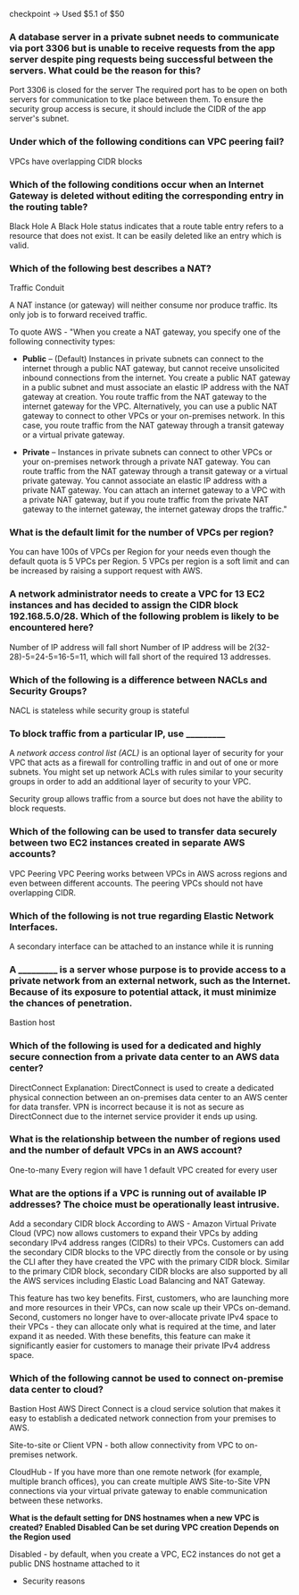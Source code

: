 
checkpoint -> Used $5.1 of $50
### A database server in a private subnet needs to communicate via port 3306 but is unable to receive requests from the app server despite ping requests being successful between the servers. What could be the reason for this?
Port 3306 is closed for the server
The required port has to be open on both servers for communication to tke place between them. To ensure the security group access is secure, it should include the CIDR of the app server's subnet.


### Under which of the following conditions can VPC peering fail?
VPCs have overlapping CIDR blocks


### Which of the following conditions occur when an Internet Gateway is deleted without editing the corresponding entry in the routing table?
Black Hole
A Black Hole status indicates that a route table entry refers to a resource that does not exist. It can be easily deleted like an entry which is valid.

### Which of the following best describes a NAT?
Traffic Conduit

A NAT instance (or gateway) will neither consume nor produce traffic. Its only job is to forward received traffic.

To quote AWS - "When you create a NAT gateway, you specify one of the following connectivity types:

- **Public** – (Default) Instances in private subnets can connect to the internet through a public NAT gateway, but cannot receive unsolicited inbound connections from the internet. You create a public NAT gateway in a public subnet and must associate an elastic IP address with the NAT gateway at creation. You route traffic from the NAT gateway to the internet gateway for the VPC. Alternatively, you can use a public NAT gateway to connect to other VPCs or your on-premises network. In this case, you route traffic from the NAT gateway through a transit gateway or a virtual private gateway.
    
- **Private** – Instances in private subnets can connect to other VPCs or your on-premises network through a private NAT gateway. You can route traffic from the NAT gateway through a transit gateway or a virtual private gateway. You cannot associate an elastic IP address with a private NAT gateway. You can attach an internet gateway to a VPC with a private NAT gateway, but if you route traffic from the private NAT gateway to the internet gateway, the internet gateway drops the traffic."

### What is the default limit for the number of VPCs per region?
You can have 100s of VPCs per Region for your needs even though the default quota is 5 VPCs per Region. 5 VPCs per region is a soft limit and can be increased by raising a support request with AWS.

### A network administrator needs to create a VPC for 13 EC2 instances and has decided to assign the CIDR block 192.168.5.0/28. Which of the following problem is likely to be encountered here?
Number of IP address will fall short
Number of IP address will be 2(32-28)-5=24-5=16-5=11, which will fall short of the required 13 addresses.


### Which of the following is a difference between NACLs and Security Groups?
NACL is stateless while security group is stateful

### To block traffic from a particular IP, use _________
A _network access control list (ACL)_ is an optional layer of security for your VPC that acts as a firewall for controlling traffic in and out of one or more subnets. You might set up network ACLs with rules similar to your security groups in order to add an additional layer of security to your VPC.

Security group allows traffic from a source but does not have the ability to block requests.

### Which of the following can be used to transfer data securely between two EC2 instances created in separate AWS accounts?
VPC Peering
VPC Peering works between VPCs in AWS across regions and even between different accounts. The peering VPCs should not have overlapping CIDR.

### Which of the following is not true regarding Elastic Network Interfaces.
A secondary interface can be attached to an instance while it is running

### A _________ is a server whose purpose is to provide access to a private network from an external network, such as the Internet. Because of its exposure to potential attack, it must minimize the chances of penetration.
Bastion host

### Which of the following is used for a dedicated and highly secure connection from a private data center to an AWS data center?
DirectConnect
Explanation: DirectConnect is used to create a dedicated physical connection between an on-premises data center to an AWS center for data transfer. VPN is incorrect because it is not as secure as DirectConnect due to the internet service provider it ends up using.

### What is the relationship between the number of regions used and the number of default VPCs in an AWS account?
One-to-many 
Every region will have 1 default VPC created for every user 

### What are the options if a VPC is running out of available IP addresses? The choice must be operationally least intrusive.
Add a secondary CIDR block
According to AWS - Amazon Virtual Private Cloud (VPC) now allows customers to expand their VPCs by adding secondary IPv4 address ranges (CIDRs) to their VPCs. Customers can add the secondary CIDR blocks to the VPC directly from the console or by using the CLI after they have created the VPC with the primary CIDR block. Similar to the primary CIDR block, secondary CIDR blocks are also supported by all the AWS services including Elastic Load Balancing and NAT Gateway.

This feature has two key benefits. First, customers, who are launching more and more resources in their VPCs, can now scale up their VPCs on-demand. Second, customers no longer have to over-allocate private IPv4 space to their VPCs - they can allocate only what is required at the time, and later expand it as needed. With these benefits, this feature can make it significantly easier for customers to manage their private IPv4 address space.

### Which of the following cannot be used to connect on-premise data center to cloud?
Bastion Host
AWS Direct Connect is a cloud service solution that makes it easy to establish a dedicated network connection from your premises to AWS.

Site-to-site or Client VPN - both allow connectivity from VPC to on-premises network.

CloudHub - If you have more than one remote network (for example, multiple branch offices), you can create multiple AWS Site-to-Site VPN connections via your virtual private gateway to enable communication between these networks.

**What is the default setting for DNS hostnames when a new VPC is created? Enabled Disabled Can be set during VPC creation Depends on the Region used**

Disabled - by default, when you create a VPC, EC2 instances do not get a public DNS hostname attached to it 
- Security reasons 

